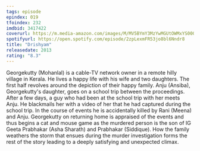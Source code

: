 ```yaml
---
tags: episode
epindex: 019
tfoindex: 232
imdbid: 3417422
coverurl: https://m.media-amazon.com/images/M/MV5BYmY3MzYwMGUtOWMxYS00OGVhLWFjNmUtYzlkNGVmY2ZkMjA3XkEyXkFqcGdeQXVyMTExNDQ2MTI@._V1_SY300_CR6,0,202,300_.jpg
spotifyurl: https://open.spotify.com/episode/2zpLexmFR53jo8bl6Nndr8
title: "Drishyam"
releasedate: 2013
rating: "8.3"
---
```


Georgekutty (Mohanlal) is a cable-TV network owner in a remote hilly village in Kerala. He lives a happy life with his wife and two daughters. The first half revolves around the depiction of their happy family. Anju (Ansiba), Georgekutty's daughter, goes on a school trip between the proceedings. After a few days, a guy who had been at the school trip with her meets Anju. He blackmails her with a video of her that he had captured during the school trip. In the course of events he is accidentally killed by Rani (Meena) and Anju. Georgekutty on returning home is appraised of the events and thus begins a cat and mouse game as the murdered person is the son of IG Geeta Prabhakar (Asha Sharath) and Prabhakar (Siddique). How the family weathers the storm that ensues during the murder investigation forms the rest of the story leading to a deeply satisfying and unexpected climax.